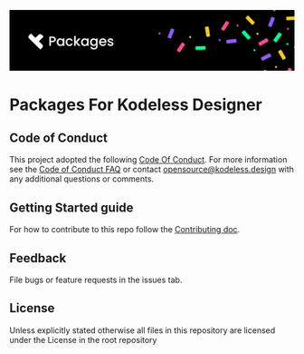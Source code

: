 ![Packages Banner](docs/img/banner.png)

# Packages For Kodeless Designer

## Code of Conduct
This project adopted the following [Code Of Conduct](CodeOfConduct.md). For more information see the [Code of Conduct FAQ](docs/FAQ.md) or contact [opensource@kodeless.design](opensource@kodeless.design) with any additional questions or comments.

## Getting Started guide

For how to contribute to this repo follow the [Contributing doc](Contributing.md).

## Feedback

File bugs or feature requests in the issues tab.

## License

Unless explicitly stated otherwise all files in this repository are licensed under the License in the root repository
